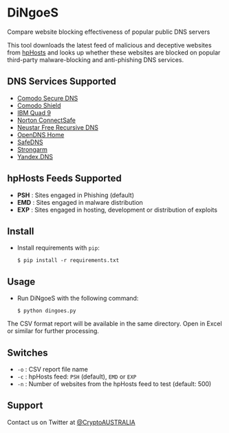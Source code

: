 # DiNgoeS

Compare website blocking effectiveness of popular public DNS servers

This tool downloads the latest feed of malicious and deceptive websites
from [hpHosts](https://hosts-file.net/) and looks up whether these websites are
blocked on popular third-party malware-blocking and anti-phishing DNS
services.

## DNS Services Supported

  * [Comodo Secure DNS](https://www.comodo.com/secure-dns/)
  * [Comodo Shield](https://shield.dome.comodo.com/)
  * [IBM Quad 9](https://www.quad9.net/)
  * [Norton ConnectSafe](https://connectsafe.norton.com/configureRouter.html)
  * [Neustar Free Recursive DNS](https://www.neustar.biz/security/dns-services/free-recursive-dns-service)
  * [OpenDNS Home](https://www.opendns.com/)
  * [SafeDNS](https://www.safedns.com/)
  * [Strongarm](https://strongarm.io/)
  * [Yandex.DNS](https://dns.yandex.com/advanced/)

## hpHosts Feeds Supported

  * **PSH** : Sites engaged in Phishing (default)
  * **EMD** : Sites engaged in malware distribution
  * **EXP** : Sites engaged in hosting, development or distribution of exploits

## Install

  * Install requirements with `pip`:

      `$ pip install -r requirements.txt`

## Usage

  * Run DiNgoeS with the following command:

      `$ python dingoes.py`

  The CSV format report will be available in the same directory. Open in Excel
  or similar for further processing.

## Switches

  * `-o` : CSV report file name
  * `-c` : hpHosts feed: `PSH` (default), `EMD` or `EXP`
  * `-n` : Number of websites from the hpHosts feed to test (default: 500)

## Support

Contact us on Twitter at [@CryptoAUSTRALIA](https://twitter.com/CryptoAustralia)
